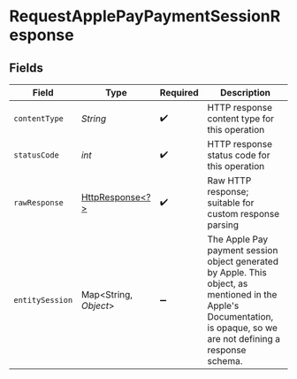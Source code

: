 # RequestApplePayPaymentSessionResponse


## Fields

| Field                                                                                                                                                                 | Type                                                                                                                                                                  | Required                                                                                                                                                              | Description                                                                                                                                                           |
| --------------------------------------------------------------------------------------------------------------------------------------------------------------------- | --------------------------------------------------------------------------------------------------------------------------------------------------------------------- | --------------------------------------------------------------------------------------------------------------------------------------------------------------------- | --------------------------------------------------------------------------------------------------------------------------------------------------------------------- |
| `contentType`                                                                                                                                                         | *String*                                                                                                                                                              | :heavy_check_mark:                                                                                                                                                    | HTTP response content type for this operation                                                                                                                         |
| `statusCode`                                                                                                                                                          | *int*                                                                                                                                                                 | :heavy_check_mark:                                                                                                                                                    | HTTP response status code for this operation                                                                                                                          |
| `rawResponse`                                                                                                                                                         | [HttpResponse\<?>](https://docs.oracle.com/en/java/javase/11/docs/api/java.net.http/java/net/http/HttpResponse.html)                                                  | :heavy_check_mark:                                                                                                                                                    | Raw HTTP response; suitable for custom response parsing                                                                                                               |
| `entitySession`                                                                                                                                                       | Map\<String, *Object*>                                                                                                                                                | :heavy_minus_sign:                                                                                                                                                    | The Apple Pay payment session object generated by Apple. This object, as mentioned in the Apple's Documentation,<br/>is opaque, so we are not defining a response schema. |